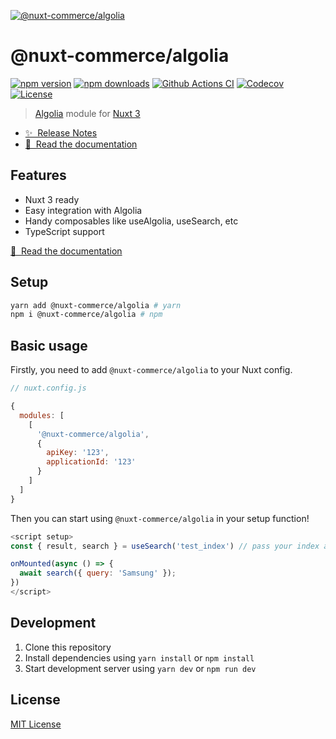 [![@nuxt-commerce/algolia](https://algolia-nc.netlify.app/preview.png)](https://algolia.nuxt-commerce.vercel.app)

# @nuxt-commerce/algolia

[![npm version][npm-version-src]][npm-version-href]
[![npm downloads][npm-downloads-src]][npm-downloads-href]
[![Github Actions CI][github-actions-ci-src]][github-actions-ci-href]
[![Codecov][codecov-src]][codecov-href]
[![License][license-src]][license-href]

> [Algolia](https://www.algolia.com/) module for [Nuxt 3](https://v3.nuxtjs.org)

- [✨ &nbsp;Release Notes](https://github.com/nuxt-commerce/algolia/releases)
- [📖 &nbsp;Read the documentation](https://algolia-nc.netlify.app)

## Features

- Nuxt 3 ready
- Easy integration with Algolia
- Handy composables like useAlgolia, useSearch, etc
- TypeScript support

[📖 &nbsp;Read the documentation](https://algolia-nc.netlify.app)

## Setup

```sh
yarn add @nuxt-commerce/algolia # yarn
npm i @nuxt-commerce/algolia # npm
```

## Basic usage

Firstly, you need to add `@nuxt-commerce/algolia` to your Nuxt config.

```javascript
// nuxt.config.js

{
  modules: [
    [
      '@nuxt-commerce/algolia',
      {
        apiKey: '123',
        applicationId: '123'
      }
    ]
  ]
}
```

Then you can start using `@nuxt-commerce/algolia` in your setup function!

```js
<script setup>
const { result, search } = useSearch('test_index') // pass your index as param

onMounted(async () => {
  await search({ query: 'Samsung' });
})
</script>
```

## Development

1. Clone this repository
2. Install dependencies using `yarn install` or `npm install`
3. Start development server using `yarn dev` or `npm run dev`

## License

[MIT License](./LICENSE)

<!-- Badges -->
[npm-version-src]: https://img.shields.io/npm/v/@nuxt-commerce/algolia/latest.svg
[npm-version-href]: https://npmjs.com/package/@nuxt-commerce/algolia

[npm-downloads-src]: https://img.shields.io/npm/dt/@nuxt-commerce/algolia.svg
[npm-downloads-href]: https://npmjs.com/package/@nuxt-commerce/algolia

[github-actions-ci-src]: https://github.com/nuxt-commerce/algolia/workflows/ci/badge.svg
[github-actions-ci-href]: https://github.com/nuxt-commerce/algolia/actions?query=workflow%3Aci

[codecov-src]: https://img.shields.io/codecov/c/github/nuxt-commerce/algolia.svg
[codecov-href]: https://codecov.io/gh/nuxt-commerce/algolia

[license-src]: https://img.shields.io/npm/l/@nuxt-commerce/algolia.svg
[license-href]: https://npmjs.com/package/@nuxt-commerce/algolia

